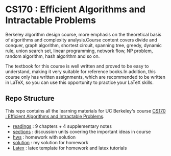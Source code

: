 # CS170 : Efficient Algorithms and Intractable Problems

Berkeley algorithm design course, more emphasis on the theoretical basis of algorithms and complexity analysis.Course content covers divide and conquer, graph algorithm, shortest circuit, spanning tree, greedy, dynamic rule, union search set, linear programming, network flow, NP problem, random algorithm, hash algorithm and so on.

The textbook for this course is well written and proved to be easy to understand, making it very suitable for reference books.In addition, this course only has written assignments, which are recommended to be written in LaTeX, so you can use this opportunity to practice your LaTeX skills.

## Repo Structure

This repo contains all the learning materials for UC Berkeley's course [CS170 : Efficient Algorithms and Intractable Problems](https://cs170.org/). 


- [readings](./readings) : 9 chapters + 4 supplementary notes
- [sections](./sections) : discussion units covering the important ideas in course
- [hws](./hws) : homework with solution
- [solution](./solution) :  my solution for homework
- [Latex](./Latex) : latex template for homework and latex tutorials
